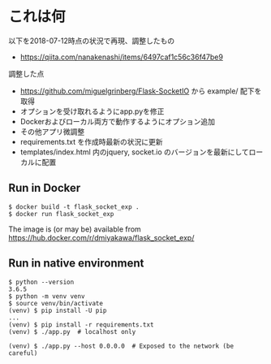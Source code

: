 # これは何

以下を2018-07-12時点の状況で再現、調整したもの

 * https://qiita.com/nanakenashi/items/6497caf1c56c36f47be9

調整した点

 * https://github.com/miguelgrinberg/Flask-SocketIO から example/ 配下を取得
 * オプションを受け取れるようにapp.pyを修正
 * Dockerおよびローカル両方で動作するようにオプション追加
 * その他アプリ微調整
 * requirements.txt を作成時最新の状況に更新
 * templates/index.html 内のjquery, socket.io のバージョンを最新にしてローカルに配置


## Run in Docker

```shell-session
$ docker build -t flask_socket_exp .
$ docker run flask_socket_exp
```

The image is (or may be) available from https://hub.docker.com/r/dmiyakawa/flask_socket_exp/

## Run in native environment

```shell-session
$ python --version
3.6.5
$ python -m venv venv
$ source venv/bin/activate
(venv) $ pip install -U pip
...
(venv) $ pip install -r requirements.txt
(venv) $ ./app.py  # localhost only

(venv) $ ./app.py --host 0.0.0.0  # Exposed to the network (be careful)
```
